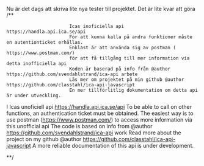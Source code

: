 Nu är det dags att skriva lite nya tester till projektet.
Det är lite kvar att göra
/** 
 
  
                           Icas inoficiella api https://handla.api.ica.se/api 
                           För att kunna kalla på andra funktioner måste en autentionticket erhållas.
                           Enklast är att använda sig av postman ( https://www.postman.com/)
                           för att få tillgång till mer information via detta inofficiella api
                           Koden är baserad på info från @author https://github.com/svendahlstrand/ica-api arbete
                           Läs mer om projektet på min github @author https://github.com/classtahl/ica-api-javascript
                           En mer tillförlitlig dokumentation om detta api är under utveckling.

                           
I                          Icas unoficiell api https://handla.api.ica.se/api
                           To be able to call on other functions, an authentication ticket must be obtained.
                           The easiest way is to use postman (https://www.postman.com/)
                           to access more information via this unofficial api
                           The code is based on info from @author https://github.com/svendahlstrand/ica-api work
                           Read more about the project on my github @author https://github.com/classtahl/ica-api-javascript
                           A more reliable documentation of this api is under development.




 **/

